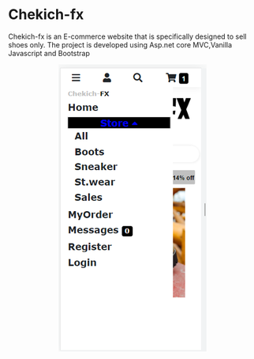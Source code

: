 # Chekich-fx
Chekich-fx is an E-commerce website that is specifically designed to sell shoes only.
The project is developed using Asp.net core MVC,Vanilla Javascript and Bootstrap

<p align="center">
  <img src="https://github.com/Siyabongahenry/Chekich-fx/blob/main/store-1.png"/>
</p>


